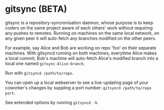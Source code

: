 gitsync (BETA)
=======

gitsync is a repository-syncronisation daemon, whose purpose is to
keep coders on the same project aware of each others' work without
requiring any pushes to remotes. Running on machines on the same local
network, on any given peer it will auto-fetch any branches modified on
the other peers.

For example, say Alice and Bob are working on repo 'foo' on their
separate machines. With gitsyncd running on both machines, everytime
Alice makes a local commit, Bob's machine will auto-fetch Alice's
modified branch into a local one named `gitsync-Alice-branch`.

Run with `gitsyncd /path/to/repo`.

You can open up a local webserver to see a live-updating page of your
coworker's changes by suppling a port number: `gitsyncd /path/to/repo
port`.

See extended options by running `gitsyncd -h`.
